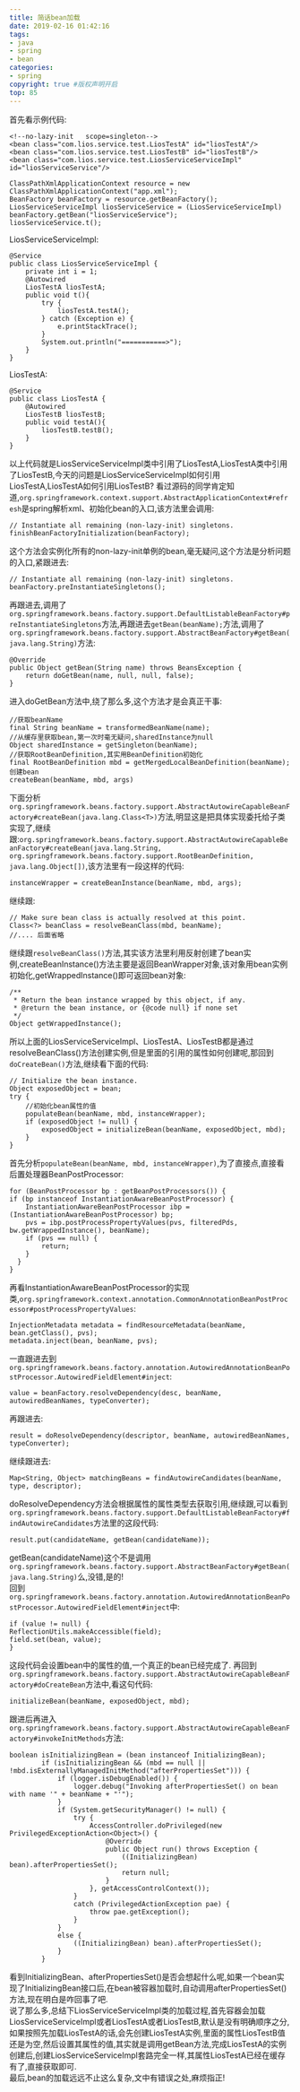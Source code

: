 ```yaml
---
title: 简话bean加载
date: 2019-02-16 01:42:16
tags:
- java
- spring
- bean
categories:
- spring   
copyright: true #版权声明开启        
top: 85
---
```

首先看示例代码:
```
<!--no-lazy-init   scope=singleton-->
<bean class="com.lios.service.test.LiosTestA" id="liosTestA"/>
<bean class="com.lios.service.test.LiosTestB" id="liosTestB"/>
<bean class="com.lios.service.test.LiosServiceServiceImpl" id="liosServiceService"/>

ClassPathXmlApplicationContext resource = new ClassPathXmlApplicationContext("app.xml");
BeanFactory beanFactory = resource.getBeanFactory();
LiosServiceServiceImpl liosServiceService = (LiosServiceServiceImpl) beanFactory.getBean("liosServiceService");
liosServiceService.t();
```
LiosServiceServiceImpl:
```
@Service
public class LiosServiceServiceImpl {
    private int i = 1;
    @Autowired
    LiosTestA liosTestA;
    public void t(){
        try {
            liosTestA.testA();
        } catch (Exception e) {
            e.printStackTrace();
        }
        System.out.println("===========>");
    }
}
```
LiosTestA:
```
@Service
public class LiosTestA {
    @Autowired
    LiosTestB liosTestB;
    public void testA(){
        liosTestB.testB();
    }
}
```
以上代码就是LiosServiceServiceImpl类中引用了LiosTestA,LiosTestA类中引用了LiosTestB,今天的问题是LiosServiceServiceImpl如何引用LiosTestA,LiosTestA如何引用LiosTestB?
看过源码的同学肯定知道,``org.springframework.context.support.AbstractApplicationContext#refresh``是spring解析xml、初始化bean的入口,该方法里会调用:
```
// Instantiate all remaining (non-lazy-init) singletons.
finishBeanFactoryInitialization(beanFactory);
```
这个方法会实例化所有的non-lazy-init单例的bean,毫无疑问,这个方法是分析问题的入口,紧跟进去:
```
// Instantiate all remaining (non-lazy-init) singletons.
beanFactory.preInstantiateSingletons();
```
再跟进去,调用了``org.springframework.beans.factory.support.DefaultListableBeanFactory#preInstantiateSingletons``方法,再跟进去``getBean(beanName);``方法,调用了
``org.springframework.beans.factory.support.AbstractBeanFactory#getBean(java.lang.String)``方法:
```
@Override
public Object getBean(String name) throws BeansException {
    return doGetBean(name, null, null, false);
}
```
进入doGetBean方法中,绕了那么多,这个方法才是会真正干事:
```
//获取beanName
final String beanName = transformedBeanName(name);
//从缓存里获取bean,第一次时毫无疑问,sharedInstance为null
Object sharedInstance = getSingleton(beanName);
//获取RootBeanDefinition,其实用BeanDefinition初始化
final RootBeanDefinition mbd = getMergedLocalBeanDefinition(beanName);
创建bean
createBean(beanName, mbd, args)
```
下面分析``org.springframework.beans.factory.support.AbstractAutowireCapableBeanFactory#createBean(java.lang.Class<T>)``方法,明显这是把具体实现委托给子类实现了,继续跟:``org.springframework.beans.factory.support.AbstractAutowireCapableBeanFactory#createBean(java.lang.String, org.springframework.beans.factory.support.RootBeanDefinition, java.lang.Object[])``,该方法里有一段这样的代码:
```
instanceWrapper = createBeanInstance(beanName, mbd, args);
```
继续跟:
```
// Make sure bean class is actually resolved at this point.
Class<?> beanClass = resolveBeanClass(mbd, beanName);
//.... 后面省略
```
继续跟``resolveBeanClass()``方法,其实该方法里利用反射创建了bean实例,createBeanInstance()方法主要是返回BeanWrapper对象,该对象用bean实例初始化,getWrappedInstance()即可返回bean对象:
```
/**
 * Return the bean instance wrapped by this object, if any.
 * @return the bean instance, or {@code null} if none set
 */
Object getWrappedInstance();
```
所以上面的LiosServiceServiceImpl、LiosTestA、LiosTestB都是通过resolveBeanClass()方法创建实例,但是里面的引用的属性如何创建呢,那回到``doCreateBean()``方法,继续看下面的代码:
```
// Initialize the bean instance.
Object exposedObject = bean;
try {
    //初始化bean属性的值
    populateBean(beanName, mbd, instanceWrapper);
    if (exposedObject != null) {
        exposedObject = initializeBean(beanName, exposedObject, mbd);
    }
}
```
首先分析``populateBean(beanName, mbd, instanceWrapper)``,为了直接点,直接看后置处理器BeanPostProcessor:
```
for (BeanPostProcessor bp : getBeanPostProcessors()) {
if (bp instanceof InstantiationAwareBeanPostProcessor) {
    InstantiationAwareBeanPostProcessor ibp = (InstantiationAwareBeanPostProcessor) bp;
    pvs = ibp.postProcessPropertyValues(pvs, filteredPds, bw.getWrappedInstance(), beanName);
    if (pvs == null) {
        return;
    }
  }
}
```
再看InstantiationAwareBeanPostProcessor的实现类,``org.springframework.context.annotation.CommonAnnotationBeanPostProcessor#postProcessPropertyValues``:
```
InjectionMetadata metadata = findResourceMetadata(beanName, bean.getClass(), pvs);
metadata.inject(bean, beanName, pvs);
```
一直跟进去到``org.springframework.beans.factory.annotation.AutowiredAnnotationBeanPostProcessor.AutowiredFieldElement#inject``:
```
value = beanFactory.resolveDependency(desc, beanName, autowiredBeanNames, typeConverter);
```
再跟进去:
```
result = doResolveDependency(descriptor, beanName, autowiredBeanNames, typeConverter);
```
继续跟进去:
```
Map<String, Object> matchingBeans = findAutowireCandidates(beanName, type, descriptor);
```
doResolveDependency方法会根据属性的属性类型去获取引用,继续跟,可以看到``org.springframework.beans.factory.support.DefaultListableBeanFactory#findAutowireCandidates``方法里的这段代码:
```
result.put(candidateName, getBean(candidateName));
```
getBean(candidateName)这个不是调用``org.springframework.beans.factory.support.AbstractBeanFactory#getBean(java.lang.String)``么,没错,是的!  
回到``org.springframework.beans.factory.annotation.AutowiredAnnotationBeanPostProcessor.AutowiredFieldElement#inject``中:
```
if (value != null) {
ReflectionUtils.makeAccessible(field);
field.set(bean, value);
}
```
这段代码会设置bean中的属性的值,一个真正的bean已经完成了.
再回到``org.springframework.beans.factory.support.AbstractAutowireCapableBeanFactory#doCreateBean``方法中,看这句代码:
```
initializeBean(beanName, exposedObject, mbd);
```
跟进后再进入``org.springframework.beans.factory.support.AbstractAutowireCapableBeanFactory#invokeInitMethods``方法:
```
boolean isInitializingBean = (bean instanceof InitializingBean);
        if (isInitializingBean && (mbd == null || !mbd.isExternallyManagedInitMethod("afterPropertiesSet"))) {
            if (logger.isDebugEnabled()) {
                logger.debug("Invoking afterPropertiesSet() on bean with name '" + beanName + "'");
            }
            if (System.getSecurityManager() != null) {
                try {
                    AccessController.doPrivileged(new PrivilegedExceptionAction<Object>() {
                        @Override
                        public Object run() throws Exception {
                            ((InitializingBean) bean).afterPropertiesSet();
                            return null;
                        }
                    }, getAccessControlContext());
                }
                catch (PrivilegedActionException pae) {
                    throw pae.getException();
                }
            }
            else {
                ((InitializingBean) bean).afterPropertiesSet();
            }
        }
```
看到InitializingBean、afterPropertiesSet()是否会想起什么呢,如果一个bean实现了InitializingBean接口后,在bean被容器加载时,自动调用afterPropertiesSet()方法,现在明白是咋回事了吧.  
说了那么多,总结下LiosServiceServiceImpl类的加载过程,首先容器会加载LiosServiceServiceImpl或者LiosTestA或者LiosTestB,默认是没有明确顺序之分,如果按照先加载LiosTestA的话,会先创建LiosTestA实例,里面的属性LiosTestB值还是为空,然后设置其属性的值,其实就是调用getBean方法,完成LiosTestA的实例创建后,创建LiosServiceServiceImpl套路完全一样,其属性LiosTestA已经在缓存有了,直接获取即可.  
最后,bean的加载远远不止这么复杂,文中有错误之处,麻烦指正!
